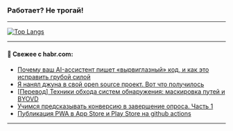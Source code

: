 ### Работает? Не трогай!

---
<!--
#### 🛠️ Technical stack:

![Java](https://img.shields.io/badge/Java-informational?logo=Oracle&style=flat&logoColor=white&color=FF4500)
![Kotlin](https://img.shields.io/badge/Kotlin-informational?logo=Kotlin&style=flat&logoColor=white&color=774D97)
![TS](https://img.shields.io/badge/TypeScript-informational?logo=typeScript&style=flat&logoColor=black&color=017acc)
![Python](https://img.shields.io/badge/Python-informational?logo=Python&style=flat&logoColor=black&color=ffdd54) <br>
![Spring](https://img.shields.io/badge/Spring-informational?logo=Spring&style=flat&logoColor=white&color=6DB33F) 
![SpringBoot](https://img.shields.io/badge/SpringBoot-informational?logo=SpringBoot&style=flat&logoColor=white&color=6DB33F)
![Nest](https://img.shields.io/badge/NestJS-informational?logo=NestJS&style=flat&logoColor=white&color=E0234E) 
![NodeJS](https://img.shields.io/badge/NodeJS-informational?logo=node.js&style=flat&logoColor=white&color=70A760)<br>
![PostgreSQL](https://img.shields.io/badge/PostgreSQL-informational?logo=PostgreSQL&style=flat&logoColor=white&color=DAA520)
![MongoDB](https://img.shields.io/badge/MongoDB-informational?logo=MongoDB&style=flat&logoColor=white&color=870000)
![Apache](https://img.shields.io/badge/Apache-informational?logo=apache&style=flat&logoColor=white&color=f74e28)

___ 
-->

<!--- #### 🛠️ : --->

[![Top Langs](https://github-readme-stats-82jvfl3w3-advtsettinggmailcoms-projects.vercel.app/api/top-langs/?username=zloylis&langs_count=10&hide_title=true&title_color=e6edf3&size_weight=0.5&count_weight=0.5&layout=compact&hide_progress=true&hide_border=true&theme=dracula&hide=css,makefile,cmake)](https://github.com/zloylis)

<!---


####  :octocat:&nbsp;&nbsp; Статистика:

![GitHub stats](https://github-readme-stats-u2qms2cxw-advtsettinggmailcoms-projects.vercel.app/api?username=zloylis&show_icons=true&hide_border=true&theme=dracula&title_color=e6edf3&include_all_commits=true&count_private=true&hide_rank=false&hide_title=true&rank_icon=github)
-->
---

#### 💬 Свежее с habr.com:

<!-- BLOG-POST-LIST:START -->
- [Почему ваш AI-ассистент пишет «вырвиглазный» код, и как это исправить грубой силой](https://habr.com/ru/articles/962490/?utm_source=habrahabr&utm_medium=rss&utm_campaign=962490)
- [Я нанял джуна в свой open source проект. Вот что получилось](https://habr.com/ru/articles/962468/?utm_source=habrahabr&utm_medium=rss&utm_campaign=962468)
- [[Перевод] Техники обхода систем обнаружения: маскировка путей и BYOVD](https://habr.com/ru/companies/cloud4y/articles/962456/?utm_source=habrahabr&utm_medium=rss&utm_campaign=962456)
- [Учимся предсказывать конверсию в завершение опроса. Часть 1](https://habr.com/ru/articles/962454/?utm_source=habrahabr&utm_medium=rss&utm_campaign=962454)
- [Публикация PWA в App Store и Play Store на github actions](https://habr.com/ru/articles/855830/?utm_source=habrahabr&utm_medium=rss&utm_campaign=855830)
<!-- BLOG-POST-LIST:END -->

---
